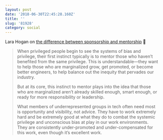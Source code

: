```yaml
---
layout: post
date: '2018-06-30T22:45:28.160Z'
title: ''
slug: '81928'
category: social
---
```

Lara Hogan on [the difference between sponsorship and mentorship](https://larahogan.me/blog/what-sponsorship-looks-like/) 💬

>When privileged people begin to see the systems of bias and privilege, their first instinct typically is to mentor those who haven’t benefited from the same privilege. This is understandable—they want to help those who are marginalized grow, get promoted, or become better engineers, to help balance out the inequity that pervades our industry.
>
>But at its core, this instinct to mentor plays into the idea that those who are marginalized aren’t already skilled enough, smart enough, or ready for more responsibility or leadership.
>
>What members of underrepresented groups in tech often need most is opportunity and visibility, not advice. They have to work extremely hard and be extremely good at what they do to combat the systemic privilege and unconscious bias at play in our work environments. They are consistently under-promoted and under-compensated for this work, even though it’s excellent work.
